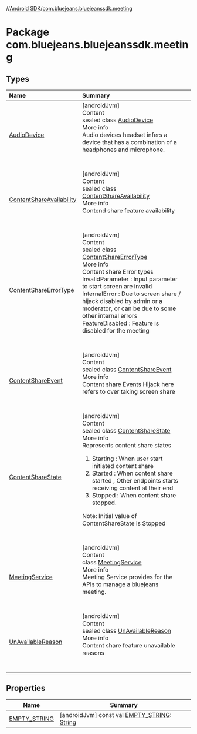 //[Android SDK](../index.md)/[com.bluejeans.bluejeanssdk.meeting](index.md)



# Package com.bluejeans.bluejeanssdk.meeting  


## Types  
  
| Name                                                                                                                                                                | Summary                                                                                                                                                                                                                                                                                                                                                                                                                                                                                                                                |    |
|:--------------------------------------------------------------------------------------------------------------------------------------------------------------------|:---------------------------------------------------------------------------------------------------------------------------------------------------------------------------------------------------------------------------------------------------------------------------------------------------------------------------------------------------------------------------------------------------------------------------------------------------------------------------------------------------------------------------------------|:---|
| <a name="com.bluejeans.bluejeanssdk.meeting/AudioDevice///PointingToDeclaration/"></a>[AudioDevice](-audio-device/index.md)                                         | <a name="com.bluejeans.bluejeanssdk.meeting/AudioDevice///PointingToDeclaration/"></a>[androidJvm]  <br>Content  <br>sealed class [AudioDevice](-audio-device/index.md)  <br>More info  <br>Audio devices headset infers a device that has a combination of a headphones and microphone.  <br><br><br>                                                                                                                                                                                                                                 |    |
| <a name="com.bluejeans.bluejeanssdk.meeting/ContentShareAvailability///PointingToDeclaration/"></a>[ContentShareAvailability](-content-share-availability/index.md) | <a name="com.bluejeans.bluejeanssdk.meeting/ContentShareAvailability///PointingToDeclaration/"></a>[androidJvm]  <br>Content  <br>sealed class [ContentShareAvailability](-content-share-availability/index.md)  <br>More info  <br>Contend share feature availability  <br><br><br>                                                                                                                                                                                                                                                   |    |
| <a name="com.bluejeans.bluejeanssdk.meeting/ContentShareErrorType///PointingToDeclaration/"></a>[ContentShareErrorType](-content-share-error-type/index.md)         | <a name="com.bluejeans.bluejeanssdk.meeting/ContentShareErrorType///PointingToDeclaration/"></a>[androidJvm]  <br>Content  <br>sealed class [ContentShareErrorType](-content-share-error-type/index.md)  <br>More info  <br>Content share Error types InvalidParameter : Input parameter to start screen are invalid InternalError : Due to screen share / hijack disabled by admin or a moderator, or     can be due to some other internal errors FeatureDisabled : Feature is disabled for the meeting  <br><br><br>                |    |
| <a name="com.bluejeans.bluejeanssdk.meeting/ContentShareEvent///PointingToDeclaration/"></a>[ContentShareEvent](-content-share-event/index.md)                      | <a name="com.bluejeans.bluejeanssdk.meeting/ContentShareEvent///PointingToDeclaration/"></a>[androidJvm]  <br>Content  <br>sealed class [ContentShareEvent](-content-share-event/index.md)  <br>More info  <br>Content share Events Hijack here refers to over taking screen share  <br><br><br>                                                                                                                                                                                                                                       |    |
| <a name="com.bluejeans.bluejeanssdk.meeting/ContentShareState///PointingToDeclaration/"></a>[ContentShareState](-content-share-state/index.md)                      | <a name="com.bluejeans.bluejeanssdk.meeting/ContentShareState///PointingToDeclaration/"></a>[androidJvm]  <br>Content  <br>sealed class [ContentShareState](-content-share-state/index.md)  <br>More info  <br>Represents content share states<ol><li>Starting : When user start initiated content share</li><li>Started : When content share started , Other endpoints starts receiving content at their end</li><li>Stopped : When content share stopped.</li></ol>Note: Initial value of ContentShareState is Stopped  <br><br><br> |    |
| <a name="com.bluejeans.bluejeanssdk.meeting/MeetingService///PointingToDeclaration/"></a>[MeetingService](-meeting-service/index.md)                                | <a name="com.bluejeans.bluejeanssdk.meeting/MeetingService///PointingToDeclaration/"></a>[androidJvm]  <br>Content  <br>class [MeetingService](-meeting-service/index.md)  <br>More info  <br>Meeting Service provides for the APIs to manage a bluejeans meeting.  <br><br><br>                                                                                                                                                                                                                                                       |    |
| <a name="com.bluejeans.bluejeanssdk.meeting/UnAvailableReason///PointingToDeclaration/"></a>[UnAvailableReason](-un-available-reason/index.md)                      | <a name="com.bluejeans.bluejeanssdk.meeting/UnAvailableReason///PointingToDeclaration/"></a>[androidJvm]  <br>Content  <br>sealed class [UnAvailableReason](-un-available-reason/index.md)  <br>More info  <br>Content share feature unavailable reasons  <br><br><br>                                                                                                                                                                                                                                                                 |    |

## Properties  
  
|  Name |  Summary | 
|---|---|
| <a name="com.bluejeans.bluejeanssdk.meeting//EMPTY_STRING/#/PointingToDeclaration/"></a>[EMPTY_STRING](-e-m-p-t-y_-s-t-r-i-n-g.md)| <a name="com.bluejeans.bluejeanssdk.meeting//EMPTY_STRING/#/PointingToDeclaration/"></a> [androidJvm] const val [EMPTY_STRING](-e-m-p-t-y_-s-t-r-i-n-g.md): [String](https://kotlinlang.org/api/latest/jvm/stdlib/kotlin/-string/index.html)   <br>|

